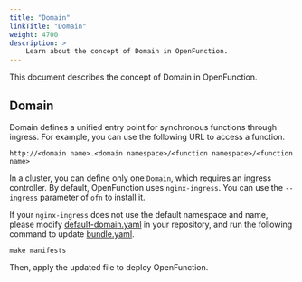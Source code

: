 ```yaml
---
title: "Domain"
linkTitle: "Domain"
weight: 4700
description: >	
    Learn about the concept of Domain in OpenFunction.
---
```


This document describes the concept of Domain in OpenFunction.

## Domain

Domain defines a unified entry point for synchronous functions through ingress. For example, you can use the following URL to access a function.

```
http://<domain name>.<domain namespace>/<function namespace>/<function name>
```

In a cluster, you can define only one `Domain`, which requires an ingress controller. By default, OpenFunction uses `nginx-ingress`. You can use the `--ingress` parameter of `ofn` to install it.

If your `nginx-ingress` does not use the default namespace and name, please modify [default-domain.yaml](https://github.com/OpenFunction/OpenFunction/blob/release-0.6/config/domain/default-domain.yaml) in your repository, and run the following command to update [bundle.yaml](https://github.com/OpenFunction/OpenFunction/blob/release-0.6/config/bundle.yaml).

```
make manifests
```

Then, apply the updated file to deploy OpenFunction.
